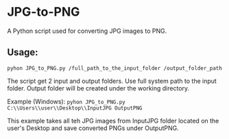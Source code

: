 # JPG-to-PNG

A Python script used for converting JPG images to PNG.

## Usage:

```pyhon JPG_to_PNG.py /full_path_to_the_input_folder /output_folder_path```

The script get 2 input and output folders.
Use full system path to the input folder.
Output folder will be created under the working directory.

Example (Windows):
```pyhon JPG_to_PNG.py C:\\Users\\user\\Desktop\\InputJPG OutputPNG```

This example takes all teh JPG images from InputJPG folder located on the user's Desktop and save converted PNGs under OutputPNG.